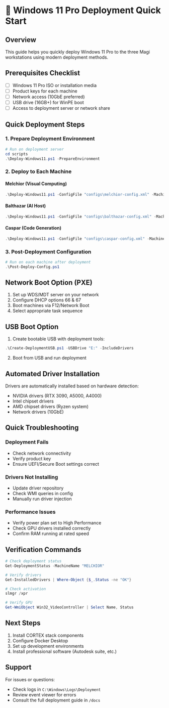 # 🚀 Windows 11 Pro Deployment Quick Start

## Overview
This guide helps you quickly deploy Windows 11 Pro to the three Magi workstations using modern deployment methods.

## Prerequisites Checklist

- [ ] Windows 11 Pro ISO or installation media
- [ ] Product keys for each machine
- [ ] Network access (10GbE preferred)
- [ ] USB drive (16GB+) for WinPE boot
- [ ] Access to deployment server or network share

## Quick Deployment Steps

### 1. Prepare Deployment Environment
```powershell
# Run on deployment server
cd scripts
.\Deploy-Windows11.ps1 -PrepareEnvironment
```

### 2. Deploy to Each Machine

#### Melchior (Visual Computing)
```powershell
.\Deploy-Windows11.ps1 -ConfigFile "configs\melchior-config.xml" -MachineName "MELCHIOR"
```

#### Balthazar (AI Host)
```powershell
.\Deploy-Windows11.ps1 -ConfigFile "configs\balthazar-config.xml" -MachineName "BALTHAZAR"
```

#### Caspar (Code Generation)
```powershell
.\Deploy-Windows11.ps1 -ConfigFile "configs\caspar-config.xml" -MachineName "CASPAR"
```

### 3. Post-Deployment Configuration
```powershell
# Run on each machine after deployment
.\Post-Deploy-Config.ps1
```

## Network Boot Option (PXE)

1. Set up WDS/MDT server on your network
2. Configure DHCP options 66 & 67
3. Boot machines via F12/Network Boot
4. Select appropriate task sequence

## USB Boot Option

1. Create bootable USB with deployment tools:
```powershell
.\Create-DeploymentUSB.ps1 -USBDrive "E:" -IncludeDrivers
```

2. Boot from USB and run deployment

## Automated Driver Installation

Drivers are automatically installed based on hardware detection:
- NVIDIA drivers (RTX 3090, A5000, A4000)
- Intel chipset drivers
- AMD chipset drivers (Ryzen system)
- Network drivers (10GbE)

## Quick Troubleshooting

### Deployment Fails
- Check network connectivity
- Verify product key
- Ensure UEFI/Secure Boot settings correct

### Drivers Not Installing
- Update driver repository
- Check WMI queries in config
- Manually run driver injection

### Performance Issues
- Verify power plan set to High Performance
- Check GPU drivers installed correctly
- Confirm RAM running at rated speed

## Verification Commands

```powershell
# Check deployment status
Get-DeploymentStatus -MachineName "MELCHIOR"

# Verify drivers
Get-InstalledDrivers | Where-Object {$_.Status -ne "OK"}

# Check activation
slmgr /xpr

# Verify GPU
Get-WmiObject Win32_VideoController | Select Name, Status
```

## Next Steps

1. Install CORTEX stack components
2. Configure Docker Desktop
3. Set up development environments
4. Install professional software (Autodesk suite, etc.)

## Support

For issues or questions:
- Check logs in `C:\Windows\Logs\Deployment`
- Review event viewer for errors
- Consult the full deployment guide in `/docs`